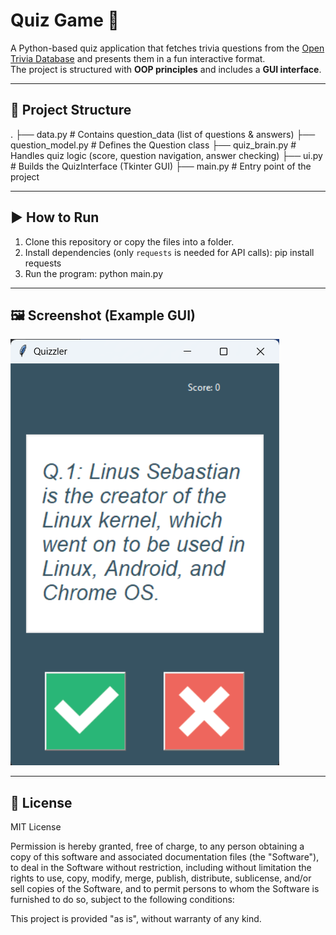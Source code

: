 # Quiz Game 🎯

A Python-based quiz application that fetches trivia questions from the [Open Trivia Database](https://opentdb.com/) and presents them in a fun interactive format.  
The project is structured with **OOP principles** and includes a **GUI interface**.

---

## 📂 Project Structure
.
├── data.py              # Contains question_data (list of questions & answers)
├── question_model.py    # Defines the Question class
├── quiz_brain.py        # Handles quiz logic (score, question navigation, answer checking)
├── ui.py                # Builds the QuizInterface (Tkinter GUI)
├── main.py              # Entry point of the project

---

## ▶️ How to Run
1. Clone this repository or copy the files into a folder.
2. Install dependencies (only `requests` is needed for API calls):
   pip install requests
3. Run the program:
   python main.py

---

## 🖼️ Screenshot (Example GUI)
![Quiz App Screenshot](quizzler.png)

---

## 📜 License
MIT License

Permission is hereby granted, free of charge, to any person obtaining a copy
of this software and associated documentation files (the "Software"), to deal
in the Software without restriction, including without limitation the rights
to use, copy, modify, merge, publish, distribute, sublicense, and/or sell
copies of the Software, and to permit persons to whom the Software is
furnished to do so, subject to the following conditions:

This project is provided "as is", without warranty of any kind.

